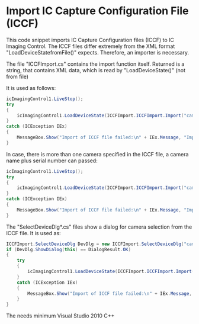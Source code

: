 # Import IC Capture Configuration File (ICCF)

This code snippet imports IC Capture Configuration files (ICCF) to IC Imaging Control. The ICCF files differ extremely from the XML format "LoadDeviceStatefromFile()" expects. Therefore, an importer is necessary.

The file "ICCFImport.cs" contains the import function itself. Returned is a string, that contains XML data, which is read by "LoadDeviceState()" (not from file)

It is used as follows:

``` C#
icImagingControl1.LiveStop();
try
{
    icImagingControl1.LoadDeviceState(ICCFImport.ICCFImport.Import("cameras.iccf"), true);
}
catch (ICException IEx)
{
    MessageBox.Show("Import of ICCF file failed:\n" + IEx.Message, "Import IC Capture File", MessageBoxButtons.OK, MessageBoxIcon.Warning);
}
```
In case, there is more than one camera specified in the ICCF file, a camera name plus serial number can passed:

``` C#
icImagingControl1.LiveStop();
try
{
    icImagingControl1.LoadDeviceState(ICCFImport.ICCFImport.Import("cameras.iccf", "DFK 33UX264 23040123"), true);
}
catch (ICException IEx)
{
    MessageBox.Show("Import of ICCF file failed:\n" + IEx.Message, "Import IC Capture File", MessageBoxButtons.OK, MessageBoxIcon.Warning);
}
```

The "SelectDeviceDlg*.cs" files show a dialog for camera selection from the ICCF file. It is used as:

``` C#
ICCFImport.SelectDeviceDlg DevDlg = new ICCFImport.SelectDeviceDlg("cameras.iccf");
if (DevDlg.ShowDialog(this) == DialogResult.OK)
{
    try
    {
        icImagingControl1.LoadDeviceState(ICCFImport.ICCFImport.Import("cameras.iccf", DevDlg.Selected), true);
    }
    catch (ICException IEx)
    {
        MessageBox.Show("Import of ICCF file failed:\n" + IEx.Message, "Import IC Capture File", MessageBoxButtons.OK, MessageBoxIcon.Warning);
    }
}
``` 
 
The needs minimum Visual Studio 2010 C++
